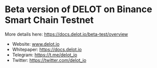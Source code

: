 # Beta version of DELOT on Binance Smart Chain Testnet

More details here: https://docs.delot.io/beta-test/overview

- Website: www.delot.io
- Whitepaper: https://docs.delot.io
- Telegram: https://t.me/delot_io
- Twitter: https://twitter.com/delot_io
